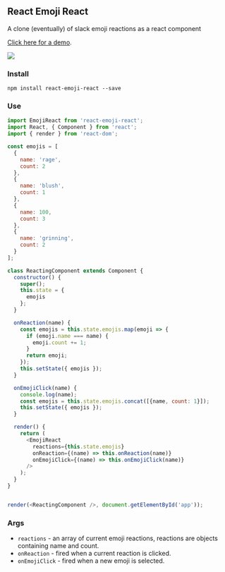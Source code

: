 ## React Emoji React

A clone (eventually) of slack emoji reactions as a react component

<a href="http://conorhastings.com/react-emoji-react/demo/index.html">Click here for a demo</a>. 

<img src="http://i.imgur.com/qbvWhU7.gif" />

### Install

`npm install react-emoji-react --save`

### Use

```js
import EmojiReact from 'react-emoji-react';
import React, { Component } from 'react';
import { render } from 'react-dom';

const emojis = [
  {
    name: 'rage',
    count: 2
  },
  {
    name: 'blush',
    count: 1
  },
  {
    name: 100,
    count: 3
  },
  {
    name: 'grinning',
    count: 2
  }
];

class ReactingComponent extends Component {
  constructor() {
    super();
    this.state = {
      emojis
    };
  }

  onReaction(name) {
    const emojis = this.state.emojis.map(emoji => {
      if (emoji.name === name) {
        emoji.count += 1;
      }
      return emoji;
    });
    this.setState({ emojis });
  }

  onEmojiClick(name) {
    console.log(name);
    const emojis = this.state.emojis.concat([{name, count: 1}]);
    this.setState({ emojis });
  }

  render() {
    return (
      <EmojiReact 
        reactions={this.state.emojis} 
        onReaction={(name) => this.onReaction(name)} 
        onEmojiClick={(name) => this.onEmojiClick(name)}
      />
    );
  }
}


render(<ReactingComponent />, document.getElementById('app'));
```


### Args

* `reactions` - an array of current emoji reactions, reactions are objects containing name and count.
* `onReaction` - fired when a current reaction is clicked.
* `onEmojiClick` - fired when a new emoji is selected.


